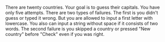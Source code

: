 There are twenty countries. Your goal is to guess their capitals. You have only five attempts. 
There are two types of failures. The first is you didn't guess or typed it wrong. But you are allowed to input a first letter with lowercase. You also can input a string without space if it consists of two words. 
The second failure is you skipped a country or pressed "New country" before "Check" even if you was right.
